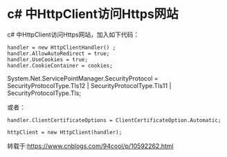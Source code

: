 # c# 中HttpClient访问Https网站

c# 中HttpClient访问Https网站，加入如下代码：

```
handler = new HttpClientHandler() ;
handler.AllowAutoRedirect = true;
handler.UseCookies = true;
handler.CookieContainer = cookies;
```

System.Net.ServicePointManager.SecurityProtocol = SecurityProtocolType.Tls12 | SecurityProtocolType.Tls11 | SecurityProtocolType.Tls;

或者：

```
handler.ClientCertificateOptions = ClientCertificateOption.Automatic;

httpClient = new HttpClient(handler);
```

转载于:https://www.cnblogs.com/94cool/p/10592262.html